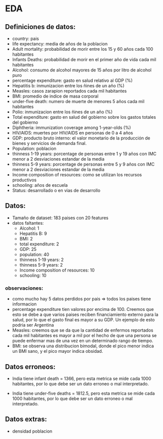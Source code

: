 # EDA

## Definiciones de datos:

- country: pais
- life expectancy: media de años de la poblacion
- Adult mortality: probabilidad de morir entre los 15 y 60 años cada 100 habitantes
- Infants Deaths: probabilidad de morir en el primer año de vida cada mil habitantes
- Alcohol: consumo de alcohol mayores de 15 años por litro de alcohol puro
- percentage expenditure: gasto en salud relativo al GDP (%)
- Hepatitis b: inmunizacion entre los ñines de un año (%)
- Measles: casos zarapion reportados cada mil habitantes
- BMI: promedio de indice de masa corporal
- under-five death: numero de muerte de menores 5 años cada mil habitantes
- Polio: inmunizacion entre los ñines de un año (%)
- Total expenditure: gasto en salud del gobierno sobre los gastos totales del gobierno
- Diphtheria: immunization coverage among 1-year-olds (%)
- HIV/AIDS: muertes por HIV/AIDS en personas de 0 a 4 años
- GDP: producto bruto interno: el valor monetario de la producción de bienes y servicios de demanda final.
- Population: poblacion
- thinness 1-19 years: porcentage de personas entre 1 y 19 años con IMC menor a 2 desviaciones estandar de la media
- thinness 5-9 years: porcentage de personas entre 5 y 9 años con IMC menor a 2 desviaciones estandar de la media
- Income composition of resources: como se utilizan los recursos productivos
- schooling: años de escuela
- Status: desarrollado o en vias de desarrollo

## Datos:

- Tamaño de dataset: 183 paises con 20 features
- datos faltantes:
	- Alcohol: 1
	- Hepatitis B: 9
	- BMI: 2
	- total expenditure: 2
	- GDP: 25
	- population: 40
	- thinness  1-19 years: 2
	- thinness 5-9 years: 2
	- Income composition of resources: 10
	- schooling: 10

### observaciones:

- como mucho hay 5 datos perdidos por pais => todos los paises tiene informacion
- percentage expenditure tien valores por encima de 100. Creemos que esto se debe a que varios paises reciben financiamiento externo para la salud, por lo que el gasto final es mayor a su GDP. Un ejemplo de esto podria ser Argentina
- Measles: creemos que se da que la cantidad de enfermos reportados cada mil habitantes es mayor a mil por el hecho de que una persona se puede enfermar mas de una vez en un determinado rango de tiempo.
- BMI: se observa una distribucion bimodal, donde el pico menor indica un BMI sano, y el pico mayor indica obsidad.



## Datos erroneos:

- India tiene infant death = 1366, pero esta metrica se mide cada 1000 habitantes, por lo que debe ser un dato erroneo o mal interpretado.

- India tiene under-five deaths = 1812.5, pero esta metrica se mide cada 1000 habitantes, por lo que debe ser un dato erroneo o mal interpretado.


## Datos extras:
- densidad poblacion